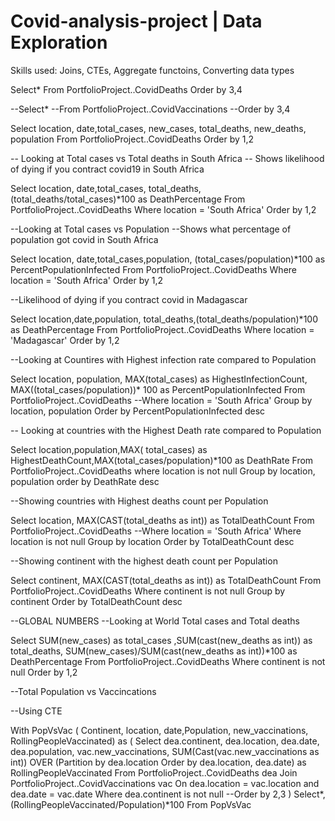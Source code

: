 # Covid-analysis-project | Data Exploration

Skills used: Joins, CTEs, Aggregate functoins, Converting data types

Select*
From PortfolioProject..CovidDeaths
Order by 3,4

--Select*
--From PortfolioProject..CovidVaccinations
--Order by 3,4

Select location, date,total_cases, new_cases, total_deaths, new_deaths, population
From PortfolioProject..CovidDeaths
Order by 1,2

-- Looking at Total cases vs Total deaths in South Africa
-- Shows likelihood of dying if you contract covid19 in South Africa

Select location, date,total_cases, total_deaths, (total_deaths/total_cases)*100 as DeathPercentage
From PortfolioProject..CovidDeaths
Where location = 'South Africa'
Order by 1,2

--Looking at Total cases vs Population
--Shows what percentage  of population got covid in South Africa


Select location, date,total_cases,population, (total_cases/population)*100 as PercentPopulationInfected 
From PortfolioProject..CovidDeaths
Where location = 'South Africa'
Order by 1,2


--Likelihood of dying if you contract covid in Madagascar

Select location,date,population, total_deaths,(total_deaths/population)*100 as DeathPercentage 
From PortfolioProject..CovidDeaths
Where location = 'Madagascar'
Order by 1,2


--Looking at Countires with Highest infection rate compared to Population


Select location, population, MAX(total_cases) as HighestInfectionCount, MAX((total_cases/population))* 100 as PercentPopulationInfected
From PortfolioProject..CovidDeaths
--Where location = 'South Africa'
Group by location, population
Order by PercentPopulationInfected desc

-- Looking at countries with the Highest Death rate compared to Population

Select location,population,MAX( total_cases) as HighestDeathCount,MAX(total_cases/population)*100 as DeathRate
From PortfolioProject..CovidDeaths
where location is not null
Group by location, population
order by DeathRate desc


--Showing countries with Highest deaths count per Population 


Select location, MAX(CAST(total_deaths as int)) as TotalDeathCount
From PortfolioProject..CovidDeaths
--Where location = 'South Africa'
Where location is not null
Group by location
Order by  TotalDeathCount desc


--Showing continent with the highest death count per Population

Select continent, MAX(CAST(total_deaths as int)) as TotalDeathCount
From PortfolioProject..CovidDeaths
Where continent is not null
Group by continent
Order by TotalDeathCount desc


--GLOBAL NUMBERS
--Looking at World Total cases and Total deaths


Select SUM(new_cases) as total_cases ,SUM(cast(new_deaths as int)) as total_deaths, SUM(new_cases)/SUM(cast(new_deaths as int))*100 as DeathPercentage
From PortfolioProject..CovidDeaths
Where continent is not null
Order by 1,2

--Total Population vs Vaccincations

--Using CTE

With PopVsVac ( Continent, location, date,Population, new_vaccinations, RollingPeopleVaccinated)
as
(
Select dea.continent, dea.location, dea.date, dea.population, vac.new_vaccinations,
SUM(Cast(vac.new_vaccinations as int)) OVER (Partition by dea.location Order by dea.location, dea.date) as RollingPeopleVaccinated
From PortfolioProject..CovidDeaths dea
Join PortfolioProject..CovidVaccinations vac
    On dea.location = vac.location
	and dea.date = vac.date
Where dea.continent is not null 
--Order by 2,3
)
Select*, (RollingPeopleVaccinated/Population)*100
From PopVsVac
